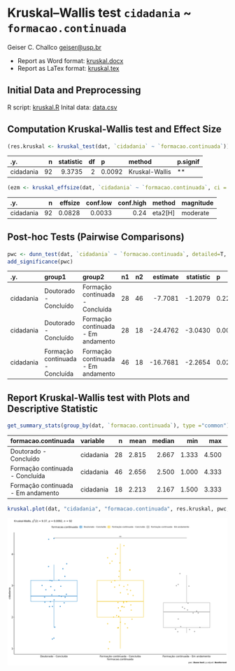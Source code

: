 Kruskal–Wallis test `cidadania` ~ `formacao.continuada`
================
Geiser C. Challco <geiser@usp.br>

  - Report as Word format: [kruskal.docx](kruskal.docx)
  - Report as LaTex format: [kruskal.tex](kruskal.tex)

## Initial Data and Preprocessing

R script: [kruskal.R](kruskal.R) Inital data: [data.csv](data.csv)

## Computation Kruskal-Wallis test and Effect Size

``` r
(res.kruskal <- kruskal_test(dat, `cidadania` ~ `formacao.continuada`))
```

| .y.       |  n | statistic | df | p      | method         | p.signif |
| :-------- | -: | --------: | -: | :----- | :------------- | :------- |
| cidadania | 92 |    9.3735 |  2 | 0.0092 | Kruskal-Wallis | \*\*     |

``` r
(ezm <- kruskal_effsize(dat, `cidadania` ~ `formacao.continuada`, ci = TRUE))
```

| .y.       |  n | effsize | conf.low | conf.high | method    | magnitude |
| :-------- | -: | ------: | -------: | --------: | :-------- | :-------- |
| cidadania | 92 |  0.0828 |   0.0033 |      0.24 | eta2\[H\] | moderate  |

## Post-hoc Tests (Pairwise Comparisons)

``` r
pwc <- dunn_test(dat, `cidadania` ~ `formacao.continuada`, detailed=T, p.adjust.method = "bonferroni")
add_significance(pwc)
```

| .y.       | group1                          | group2                             | n1 | n2 |  estimate | statistic | p      | method    | p.adj  | p.adj.signif |
| :-------- | :------------------------------ | :--------------------------------- | -: | -: | --------: | --------: | :----- | :-------- | :----- | :----------- |
| cidadania | Doutorado - Concluído           | Formação continuada - Concluída    | 28 | 46 |  \-7.7081 |  \-1.2079 | 0.2271 | Dunn Test | 0.6813 | ns           |
| cidadania | Doutorado - Concluído           | Formação continuada - Em andamento | 28 | 18 | \-24.4762 |  \-3.0430 | 0.0023 | Dunn Test | 0.007  | \*\*         |
| cidadania | Formação continuada - Concluída | Formação continuada - Em andamento | 46 | 18 | \-16.7681 |  \-2.2654 | 0.0235 | Dunn Test | 0.0705 | ns           |

## Report Kruskal-Wallis test with Plots and Descriptive Statistic

``` r
get_summary_stats(group_by(dat, `formacao.continuada`), type ="common")
```

| formacao.continuada                | variable  |  n |  mean | median |   min |   max |    sd |    se |    ci |   iqr |
| :--------------------------------- | :-------- | -: | ----: | -----: | ----: | ----: | ----: | ----: | ----: | ----: |
| Doutorado - Concluído              | cidadania | 28 | 2.815 |  2.667 | 1.333 | 4.500 | 0.616 | 0.116 | 0.239 | 0.667 |
| Formação continuada - Concluída    | cidadania | 46 | 2.656 |  2.500 | 1.000 | 4.333 | 0.797 | 0.117 | 0.237 | 1.167 |
| Formação continuada - Em andamento | cidadania | 18 | 2.213 |  2.167 | 1.500 | 3.333 | 0.568 | 0.134 | 0.283 | 0.792 |

``` r
kruskal.plot(dat, "cidadania", "formacao.continuada", res.kruskal, pwc, c("jitter"))
```

![](kruskal_files/figure-gfm/unnamed-chunk-5-1.png)<!-- -->
